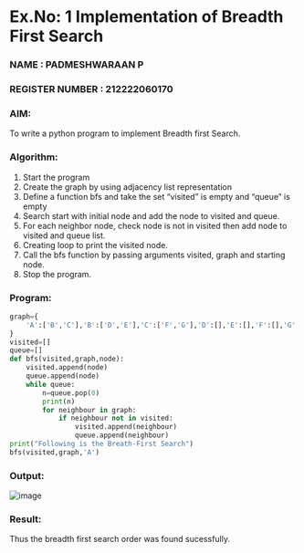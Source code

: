 
# Ex.No: 1  Implementation of Breadth First Search 
### NAME : PADMESHWARAAN P                                                           
### REGISTER NUMBER : 212222060170
### AIM: 
To write a python program to implement Breadth first Search. 
### Algorithm:
1. Start the program
2. Create the graph by using adjacency list representation
3. Define a function bfs and take the set “visited” is empty and “queue” is empty
4. Search start with initial node and add the node to visited and queue.
5. For each neighbor node, check node is not in visited then add node to visited and queue list.
6.  Creating loop to print the visited node.
7.   Call the bfs function by passing arguments visited, graph and starting node.
8.   Stop the program.
### Program:
```python
graph={
    'A':['B','C'],'B':['D','E'],'C':['F','G'],'D':[],'E':[],'F':[],'G':[]
}
visited=[]
queue=[]
def bfs(visited,graph,node):
    visited.append(node)
    queue.append(node)
    while queue:
        n=queue.pop(0)
        print(n)
        for neighbour in graph:
            if neighbour not in visited:
                visited.append(neighbour)
                queue.append(neighbour)
print("Following is the Breath-First Search")
bfs(visited,graph,'A')
```










### Output:
![image](https://github.com/user-attachments/assets/eb9446e9-dc83-4331-a420-8b4332f63739)



### Result:
Thus the breadth first search order was found sucessfully.
